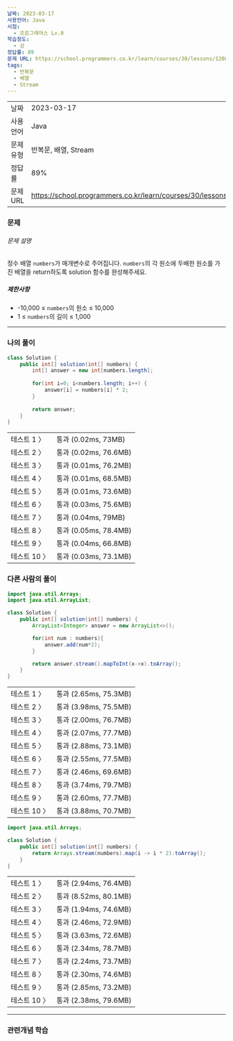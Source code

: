```yaml
---
날짜: 2023-03-17
사용언어: Java
시험:
  - 프로그래머스 Lv.0
학습정도:
  - 상
정답률: 89
문제 URL: https://school.programmers.co.kr/learn/courses/30/lessons/120809
tags:
  - 반복문
  - 배열
  - Stream
---
```

|           |                                                                  |
| --------- | ---------------------------------------------------------------- |
| 날짜      | 2023-03-17                                                       |
| 사용 언어 | Java                                                             |
| 문제 유형 | 반복문, 배열, Stream                                             |
| 정답률    | 89%                                                              |
| 문제 URL  | https://school.programmers.co.kr/learn/courses/30/lessons/120809 |

### 문제

###### 문제 설명

정수 배열 `numbers`가 매개변수로 주어집니다. `numbers`의 각 원소에 두배한 원소를 가진 배열을 return하도록 solution 함수를 완성해주세요.

##### 제한사항

- -10,000 ≤ `numbers`의 원소 ≤ 10,000
- 1 ≤ `numbers`의 길이 ≤ 1,000

---

### 나의 풀이

```java
class Solution {
    public int[] solution(int[] numbers) {
        int[] answer = new int[numbers.length];
        
        for(int i=0; i<numbers.length; i++) {
            answer[i] = numbers[i] * 2;
        }
        
        return answer;
    }
}
```

|   |   |
|---|---|
|테스트 1 〉|통과 (0.02ms, 73MB)|
|테스트 2 〉|통과 (0.02ms, 76.6MB)|
|테스트 3 〉|통과 (0.01ms, 76.2MB)|
|테스트 4 〉|통과 (0.01ms, 68.5MB)|
|테스트 5 〉|통과 (0.01ms, 73.6MB)|
|테스트 6 〉|통과 (0.03ms, 75.6MB)|
|테스트 7 〉|통과 (0.04ms, 79MB)|
|테스트 8 〉|통과 (0.05ms, 78.4MB)|
|테스트 9 〉|통과 (0.04ms, 66.8MB)|
|테스트 10 〉|통과 (0.03ms, 73.1MB)|

### 다른 사람의 풀이

```java
import java.util.Arrays;
import java.util.ArrayList;

class Solution {
    public int[] solution(int[] numbers) {
        ArrayList<Integer> answer = new ArrayList<>();

        for(int num : numbers){
            answer.add(num*2);
        }

        return answer.stream().mapToInt(x->x).toArray();
    }
}
```

|   |   |
|---|---|
|테스트 1 〉|통과 (2.65ms, 75.3MB)|
|테스트 2 〉|통과 (3.98ms, 75.5MB)|
|테스트 3 〉|통과 (2.00ms, 76.7MB)|
|테스트 4 〉|통과 (2.07ms, 77.7MB)|
|테스트 5 〉|통과 (2.88ms, 73.1MB)|
|테스트 6 〉|통과 (2.55ms, 77.5MB)|
|테스트 7 〉|통과 (2.46ms, 69.6MB)|
|테스트 8 〉|통과 (3.74ms, 79.7MB)|
|테스트 9 〉|통과 (2.60ms, 77.7MB)|
|테스트 10 〉|통과 (3.88ms, 70.7MB)|


```java
import java.util.Arrays;

class Solution {
    public int[] solution(int[] numbers) {
        return Arrays.stream(numbers).map(i -> i * 2).toArray();
    }
}
```

|              |                       |
| ------------ | --------------------- |
| 테스트 1 〉  | 통과 (2.94ms, 76.4MB) |
| 테스트 2 〉  | 통과 (8.52ms, 80.1MB) |
| 테스트 3 〉  | 통과 (1.94ms, 74.6MB) |
| 테스트 4 〉  | 통과 (2.46ms, 72.9MB) |
| 테스트 5 〉  | 통과 (3.63ms, 72.6MB) |
| 테스트 6 〉  | 통과 (2.34ms, 78.7MB) |
| 테스트 7 〉  | 통과 (2.24ms, 73.7MB) |
| 테스트 8 〉  | 통과 (2.30ms, 74.6MB) |
| 테스트 9 〉  | 통과 (2.85ms, 73.2MB) |
| 테스트 10 〉 | 통과 (2.38ms, 79.6MB) |

---
### 관련개념 학습
